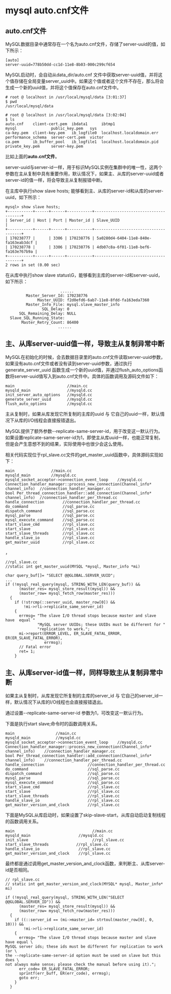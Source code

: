 # mysql auto.cnf文件 #
## auto.cnf文件 ##
MySQL数据目录中通常存在一个名为auto.cnf文件，存储了server-uuid的值，如下所示：

	[auto]
	server-uuid=778b50dd-cc1d-11e8-8b03-000c299cf654

MySQL启动时，会自动从data_dir/auto.cnf 文件中获取server-uuid值，并将这个值存储在全局变量server_uuid中。如果这个值或者这个文件不存在，那么将会生成一个新的uuid值，并将这个值保存在auto.cnf文件中。

	# root @ localhost in /usr/local/mysql/data [3:01:37] 
	$ pwd
	/usr/local/mysql/data
	
	# root @ localhost in /usr/local/mysql/data [3:02:04] 
	$ ls
	auto.cnf    client-cert.pem  ibdata1      ibtmp1                     mysql               public_key.pem   sys
	ca-key.pem  client-key.pem   ib_logfile0  localhost.localdomain.err  performance_schema  server-cert.pem  victor
	ca.pem      ib_buffer_pool   ib_logfile1  localhost.localdomain.pid  private_key.pem     server-key.pem

比如上面的**auto.cnf文件**。

server-uuid与server-id一样，用于标识MySQL实例在集群中的唯一性，这两个参数在主从复制中具有重要作用，默认情况下，如果主、从库的server-uuid或者server-id的值一样，将会导致主从复制报错中断。

在主库中执行show slave hosts; 能够看到主、从库的server-id和从库的server-uuid，如下所示：

	mysql> show slave hosts;
	+-----------+------+------+-----------+--------------------------------------+
	| Server_id | Host | Port | Master_id | Slave_UUID                           |
	+-----------+------+------+-----------+--------------------------------------+
	| 170238777 |      | 3306 | 170238776 | 5a0280d4-6404-11e8-840e-fa163eab3dcf |
	| 170238778 |      | 3306 | 170238776 | 4db07c8a-6f01-11e8-bef6-fa163e767b9a |
	+-----------+------+------+-----------+--------------------------------------+
	2 rows in set (0.00 sec)


在从库中执行show slave status\G，能够看到主库的server-id和server-uuid，如下所示：

							......
	         Master_Server_Id: 170238776
	              Master_UUID: f2d0efd6-6ab7-11e8-8fdd-fa163eda7360
	         Master_Info_File: mysql.slave_master_info
	                SQL_Delay: 0
	      SQL_Remaining_Delay: NULL
	  Slave_SQL_Running_State:
	       Master_Retry_Count: 86400
	                       ......


## 主、从库server-uuid值一样，导致主从复制异常中断 ##

MySQL在初始化的时候，会去数据目录里的auto.cnf文件读取server-uuid参数，如果没有auto.cnf文件或者没有读到server-uuid参数，通过执行generate_server_uuid 函数生成一个新的uuid值，并通过flush_auto_options函数将server-uuid值写入到auto.cnf文件中。具体的函数调用及源码文件如下：

	main                       //main.cc
	mysqld_main                //mysqld.cc
	init_server_auto_options   //mysqld.cc
	generate_server_uuid       //mysqld.cc
	flush_auto_options         //mysqld.cc

主从复制时，如果从库发现它所复制的主库的uuid 与 它自己的uuid一样，默认情况下从库的I/O线程会直接报错退出。

MySQL提供了额外参数--replicate-same-server-id，用于改变这一默认行为。如果设置replicate-same-server-id为1，即使主从库uuid一样，也能正常复制，但是会产生意想不到的结果，实际使用中也很少会这么使用。

相关代码实现位于rpl_slave.cc文件的get_master_uuid函数中，具体源码实现如下：

	main                //main.cc
	mysqld_main         //mysqld.cc
	mysqld_socket_acceptor->connection_event_loop    //mysqld.cc
	Connection_handler_manager::process_new_connection(Channel_info* channel_info)  //connection_handler_manager.cc
	bool Per_thread_connection_handler::add_connection(Channel_info* channel_info)  //connection_handler_per_thread.cc
	handle_connection        //connection_handler_per_thread.cc
	do_command               //sql_parse.cc
	dispatch_command         //sql_parse.cc
	mysql_parse              //sql_parse.cc
	mysql_execute_command    //sql_parse.cc
	start_slave_cmd          //rpl_slave.cc
	start_slave              //rpl_slave.cc
	start_slave_threads      //rpl_slave.cc
	handle_slave_io          //rpl_slave.cc
	get_master_uuid          //rpl_slave.cc

，

	//rpl_slave.cc
	//static int get_master_uuid(MYSQL *mysql, Master_info *mi)
	
	char query_buf[]= "SELECT @@GLOBAL.SERVER_UUID";
	...
	if (!mysql_real_query(mysql, STRING_WITH_LEN(query_buf)) &&
	      (master_res= mysql_store_result(mysql)) &&
	      (master_row= mysql_fetch_row(master_res)))
	  {
	    if (!strcmp(::server_uuid, master_row[0]) &&
	        !mi->rli->replicate_same_server_id)
	    {
	      errmsg= "The slave I/O thread stops because master and slave have  equal "
	              "MySQL server UUIDs; these UUIDs must be different for "
	              "replication to work.";
	      mi->report(ERROR_LEVEL, ER_SLAVE_FATAL_ERROR,  ER(ER_SLAVE_FATAL_ERROR),
	                 errmsg);
	      // Fatal error
	      ret= 1;
	    }
	
## 主、从库server-id值一样，同样导致主从复制异常中断 ##

如果主从复制时，从库发现它所复制的主库的server_id 与 它自己的server_id一样，默认情况下从库的I/O线程也会直接报错退出。

通过设置--replicate-same-server-id 参数为1，可改变这一默认行为。

下面是执行start slave;命令时的函数调用关系。

	main                  //main.cc
	mysqld_main           //mysqld.cc
	mysqld_socket_acceptor->connection_event_loop    //mysqld.cc
	Connection_handler_manager::process_new_connection(Channel_info* channel_info)    //connection_handler_manager.cc
	bool Per_thread_connection_handler::add_connection(Channel_info* channel_info)    //connection_handler_per_thread.cc
	handle_connection                   //connection_handler_per_thread.cc
	do_command                          //sql_parse.cc
	dispatch_command                    //sql_parse.cc
	mysql_parse                         //sql_parse.cc
	mysql_execute_command               //sql_parse.cc
	start_slave_cmd                     //rpl_slave.cc
	start_slave                         //rpl_slave.cc
	start_slave_threads                 //rpl_slave.cc
	handle_slave_io                     //rpl_slave.cc
	get_master_version_and_clock        //rpl_slave.cc
	

下面是MySQL从库启动时，如果设置了skip-slave-start，从库自动启动复制线程的函数调用关系。

	main                                  //main.cc
	mysqld_main                     //mysqld.cc
	init_slave                            //rpl_slave.cc
	start_slave_threads            //rpl_slave.cc
	handle_slave_io                 //rpl_slave.cc
	get_master_version_and_clock    //rpl_slave.cc


最终都是通过调用get_master_version_and_clock函数，来判断主、从库server-id是否相同。

	// rpl_slave.cc
	// static int get_master_version_and_clock(MYSQL* mysql, Master_info* mi)
	
	if (!mysql_real_query(mysql, STRING_WITH_LEN("SELECT @@GLOBAL.SERVER_ID")) &&
	      (master_res= mysql_store_result(mysql)) &&
	      (master_row= mysql_fetch_row(master_res)))
	  {
	    if ((::server_id == (mi->master_id= strtoul(master_row[0], 0, 10))) &&
	        !mi->rli->replicate_same_server_id)
	    {
	      errmsg= "The slave I/O thread stops because master and slave have equal \
	MySQL server ids; these ids must be different for replication to work (or \
	the --replicate-same-server-id option must be used on slave but this does \
	not always make sense; please check the manual before using it).";
	      err_code= ER_SLAVE_FATAL_ERROR;
	      sprintf(err_buff, ER(err_code), errmsg);
	      goto err;
	    }
	  }

